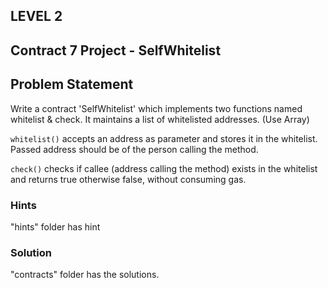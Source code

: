 ## LEVEL 2

## Contract 7 Project - SelfWhitelist

## Problem Statement

Write a contract 'SelfWhitelist' which implements two functions named whitelist & check. It maintains a list of whitelisted addresses. (Use Array)

`whitelist()` accepts an address as parameter and stores it in the whitelist. Passed address should be of the person calling the method.

`check()` checks if callee (address calling the method) exists in the whitelist and returns true otherwise false, without consuming gas.

### Hints

"hints" folder has hint

### Solution

"contracts" folder has the solutions.
